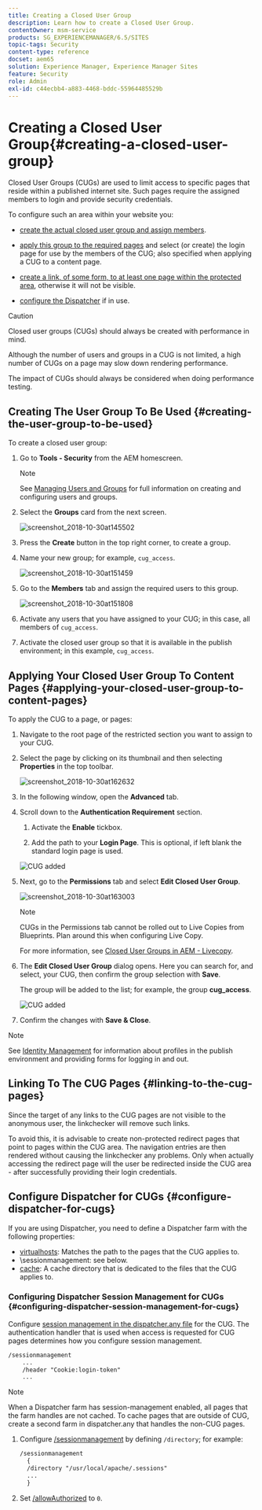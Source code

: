 ```yaml
---
title: Creating a Closed User Group
description: Learn how to create a Closed User Group.
contentOwner: msm-service
products: SG_EXPERIENCEMANAGER/6.5/SITES
topic-tags: Security
content-type: reference
docset: aem65
solution: Experience Manager, Experience Manager Sites
feature: Security
role: Admin
exl-id: c44ecbb4-a883-4468-bddc-55964485529b
---
```

# Creating a Closed User Group{#creating-a-closed-user-group}

Closed User Groups (CUGs) are used to limit access to specific pages that reside within a published internet site. Such pages require the assigned members to login and provide security credentials.

To configure such an area within your website you:

* [create the actual closed user group and assign members](#creating-the-user-group-to-be-used).

* [apply this group to the required pages](#applying-your-closed-user-group-to-content-pages) and select (or create) the login page for use by the members of the CUG; also specified when applying a CUG to a content page.

* [create a link, of some form, to at least one page within the protected area](#linking-to-the-cug-pages), otherwise it will not be visible.

* [configure the Dispatcher](#configure-dispatcher-for-cugs) if in use.

>[!CAUTION]
>
>Closed user groups (CUGs) should always be created with performance in mind.
>
>Although the number of users and groups in a CUG is not limited, a high number of CUGs on a page may slow down rendering performance.
>
>The impact of CUGs should always be considered when doing performance testing.

## Creating The User Group To Be Used {#creating-the-user-group-to-be-used}

To create a closed user group:

1. Go to **Tools - Security** from the AEM homescreen.

   >[!NOTE]
   >
   >See [Managing Users and Groups](/help/sites-administering/security.md#managing-users-and-groups) for full information on creating and configuring users and groups.

1. Select the **Groups** card from the next screen.

   ![screenshot_2018-10-30at145502](assets/screenshot_2018-10-30at145502.png)

1. Press the **Create** button in the top right corner, to create a group.
1. Name your new group; for example, `cug_access`.

   ![screenshot_2018-10-30at151459](assets/screenshot_2018-10-30at151459.png)

1. Go to the **Members** tab and assign the required users to this group.

   ![screenshot_2018-10-30at151808](assets/screenshot_2018-10-30at151808.png)

1. Activate any users that you have assigned to your CUG; in this case, all members of `cug_access`.
1. Activate the closed user group so that it is available in the publish environment; in this example, `cug_access`.

## Applying Your Closed User Group To Content Pages {#applying-your-closed-user-group-to-content-pages}

To apply the CUG to a page, or pages:

1. Navigate to the root page of the restricted section you want to assign to your CUG.
1. Select the page by clicking on its thumbnail and then selecting **Properties** in the top toolbar.

   ![screenshot_2018-10-30at162632](assets/screenshot_2018-10-30at162632.png)

1. In the following window, open the **Advanced** tab.

1. Scroll down to the **Authentication Requirement** section.

   1. Activate the **Enable** tickbox.

   1. Add the path to your **Login Page**.
   This is optional, if left blank the standard login page is used.

   ![CUG added](assets/cug-authentication-requirement.png)

1. Next, go to the **Permissions** tab and select **Edit Closed User Group**.

   ![screenshot_2018-10-30at163003](assets/screenshot_2018-10-30at163003.png)

   >[!NOTE]
   >
   >CUGs in the Permissions tab cannot be rolled out to Live Copies from Blueprints. Plan around this when configuring Live Copy.
   >
   >For more information, see [Closed User Groups in AEM - Livecopy](closed-user-groups.md#aem-livecopy).

1. The **Edit Closed User Group** dialog opens. Here you can search for, and select, your CUG, then confirm the group selection with **Save**. 

   The group will be added to the list; for example, the group **cug_access**.

   ![CUG added](assets/cug-added.png)

1. Confirm the changes with **Save & Close**.

>[!NOTE]
>
>See [Identity Management](/help/sites-administering/identity-management.md) for information about profiles in the publish environment and providing forms for logging in and out.

## Linking To The CUG Pages {#linking-to-the-cug-pages}

Since the target of any links to the CUG pages are not visible to the anonymous user, the linkchecker will remove such links.

To avoid this, it is advisable to create non-protected redirect pages that point to pages within the CUG area. The navigation entries are then rendered without causing the linkchecker any problems. Only when actually accessing the redirect page will the user be redirected inside the CUG area - after successfully providing their login credentials.

## Configure Dispatcher for CUGs {#configure-dispatcher-for-cugs}

If you are using Dispatcher, you need to define a Dispatcher farm with the following properties:

* [virtualhosts](https://experienceleague.adobe.com/docs/experience-manager-dispatcher/using/configuring/dispatcher-configuration.html#identifying-virtual-hosts-virtualhosts): Matches the path to the pages that the CUG applies to.
* \sessionmanagement: see below.
* [cache](https://experienceleague.adobe.com/docs/experience-manager-dispatcher/using/configuring/dispatcher-configuration.html#configuring-the-dispatcher-cache-cache): A cache directory that is dedicated to the files that the CUG applies to.

### Configuring Dispatcher Session Management for CUGs {#configuring-dispatcher-session-management-for-cugs}

Configure [session management in the dispatcher.any file](https://experienceleague.adobe.com/docs/experience-manager-dispatcher/using/configuring/dispatcher-configuration.html#enabling-secure-sessions-sessionmanagement) for the CUG. The authentication handler that is used when access is requested for CUG pages determines how you configure session management.

```xml
/sessionmanagement
    ...
    /header "Cookie:login-token"
    ...
```

>[!NOTE]
>
>When a Dispatcher farm has session-management enabled, all pages that the farm handles are not cached. To cache pages that are outside of CUG, create a second farm in dispatcher.any
>that handles the non-CUG pages.

1. Configure [/sessionmanagement](https://experienceleague.adobe.com/docs/experience-manager-dispatcher/using/configuring/dispatcher-configuration.html#enabling-secure-sessions-sessionmanagement) by defining `/directory`; for example:

   ```xml
   /sessionmanagement
     {
     /directory "/usr/local/apache/.sessions"
     ...
     }
   ```

1. Set [/allowAuthorized](https://experienceleague.adobe.com/docs/experience-manager-dispatcher/using/configuring/dispatcher-configuration.html#caching-when-authentication-is-used) to `0`.
